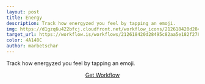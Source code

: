 ```yaml
---
layout: post
title: Energy
description: Track how energyzed you feel by tapping an emoji.
img: https://d1gzq6u422bfcj.cloudfront.net/workflow_icons/212618420d28495c82aa5e182f278c5c.png
target_url: https://workflow.is/workflows/212618420d28495c82aa5e182f278c5c
color: 4A148C
author: marbetschar
---
```


Track how energyzed you feel by tapping an emoji.

<p style="text-align:center;">
    <a href="{{ page.target_url }}" class="button" style="background-color: #{{ page.color }}">Get Workflow</a>
</p>